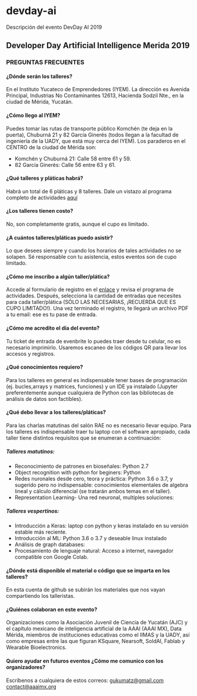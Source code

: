 # devday-ai
Descripción del evento DevDay AI 2019



## Developer Day Artificial Intelligence Merida 2019

### PREGUNTAS FRECUENTES

#### ¿Dónde serán los talleres?
En el Instituto Yucateco de Emprendedores (IYEM). La dirección es Avenida Principal, Industrias No Contaminantes 12613, Hacienda Sodzil Nte., en la ciudad de Mérida, Yucatán.

#### ¿Cómo llego al IYEM?
Puedes tomar las rutas de transporte público Komchén (te deja en la puerta), Chuburná 21 y 82 García Ginerés (todos llegan a la facultad de ingeniería de la UADY, que está muy cerca del IYEM).
Los paraderos en el CENTRO de la ciudad de Mérida son:
* Komchén y Chuburná 21: Calle 58 entre 61 y 59.
* 82 García Ginerés: Calle 56 entre 63 y 61.

#### ¿Qué talleres y pláticas habrá?
Habrá un total de 6 pláticas y 8 talleres. Dale un vistazo al programa completo de actividades 
[aquí]( https://github.com/devdaymid/devday-ai/blob/master/devdaymidAI2019final.png)

#### ¿Los talleres tienen costo?
No, son completamente gratis, aunque el cupo es limitado.

#### ¿A cuántos talleres/pláticas puedo asistir?
Lo que desees siempre y cuando los horarios de tales actividades no se solapen. Sé responsable con tu asistencia, estos eventos son de cupo limitado.

#### ¿Cómo me inscribo a algún taller/plática?
Accede al formulario de registro en el [enlace](https://devdaymidai2019.eventbrite.com) y revisa el programa de actividades.
Después, selecciona la cantidad de entradas que necesites para cada taller/plática (SÓLO LAS NECESARIAS, ¡RECUERDA QUE ES CUPO LIMITADO!). Una vez terminado el registro, te llegará un archivo PDF a tu email: ese es tu pase de entrada.

#### ¿Cómo me acredito el día del evento?
Tu ticket de entrada de evenbrite lo puedes traer desde tu celular, no es necesario imprimirlo. Usaremos escaneo de los códigos QR para llevar los accesos y registros.

#### ¿Qué conocimientos requiero?
Para los talleres en general es indispensable tener bases de programación (ej. bucles,arrays y matrices, funciones) y un IDE ya instalado (Jupyter preferentemente aunque cualquiera de Python con las bibliotecas de análisis de datos son factibles). 


#### ¿Qué debo llevar a los talleres/pláticas?

Para las charlas matutinas del salón RAE no es necesario llevar equipo.
Para los talleres es indispensable traer tu laptop con el software apropiado, cada taller tiene distintos requisitos que se enumeran a continuación: 

##### Talleres matutinos:
* Reconocimiento de patrones en bioseñales: Python 2.7
* Object recognition with python for beginers: Python 
* Redes nuronales desde cero, teora y práctica: Python 3.6 o 3.7, y sugerido pero no indispensable: conocimientos elementales de algebra lineal y cálculo diferencial (se tratarán ambos temas en el taller).
* Representation Learning- Una red neuronal, multiples soluciones:


##### Talleres vespertinos:
* Introducción a Keras: laptop con python y keras instalado en su versión estable más reciente.
* Introducción al ML: Python 3.6 o 3.7 y deseable linux instalado
* Análisis de graph databases: 
* Procesamiento de lenguaje natural: Acceso a internet, navegador compatible con Google Colab.


#### ¿Dónde está disponible el material o código que se imparta en los talleres?
En esta cuenta de github se subirán los materiales que nos vayan compartiendo los talleristas.

#### ¿Quiénes colaboran en este evento?
Organizaciones como la Asociación Juvenil de Ciencia de Yucatán (AJC) y el capítulo mexicano de inteligencia artificial de la AAAI (AAAI MX), Data Mérida, miembros de instituciones educativas como el IIMAS y la UADY, así como empresas entre las que figuran KSquare, Nearsoft, SoldAI, Fablab y Wearable Bioelectronics.

#### Quiero ayudar en futuros eventos ¿Cómo me comunico con los organizadores?
Escríbenos a cualquiera de estos correos:
gukumatz@gmail.com
contact@aaaimx.org


